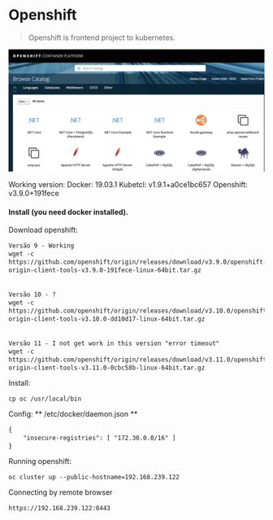# Openshift

> Openshift is frontend project to kubernetes.

![open shift painel](imgs/openshift_painel.png)

Working version:
Docker: 19.03.1
Kubetcl: v1.9.1+a0ce1bc657
Openshift: v3.9.0+191fece

#### Install (you need docker installed).

Download openshift:
```
Versão 9 - Working
wget -c https://github.com/openshift/origin/releases/download/v3.9.0/openshift-origin-client-tools-v3.9.0-191fece-linux-64bit.tar.gz


Versão 10 - ?
wget -c https://github.com/openshift/origin/releases/download/v3.10.0/openshift-origin-client-tools-v3.10.0-dd10d17-linux-64bit.tar.gz


Versão 11 - I not get work in this version "error timeout"
wget -c https://github.com/openshift/origin/releases/download/v3.11.0/openshift-origin-client-tools-v3.11.0-0cbc58b-linux-64bit.tar.gz

```

Install:
```
cp oc /usr/local/bin
```

Config: ** /etc/docker/daemon.json **
```
{
    "insecure-registries": [ "172.30.0.0/16" ]
}
```

Running openshift:
```
oc cluster up --public-hostname=192.168.239.122
```

Connecting by remote browser
```
https://192.168.239.122:8443
```
